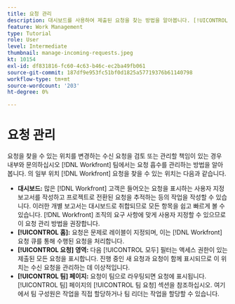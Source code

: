 ```yaml
---
title: 요청 관리
description: 대시보드를 사용하여 제출된 요청을 찾는 방법을 알아봅니다. [!UICONTROL 홈], [!UICONTROL 요청] 영역 또는 [!UICONTROL 팀] 페이지 [!DNL  Workfront].
feature: Work Management
type: Tutorial
role: User
level: Intermediate
thumbnail: manage-incoming-requests.jpeg
kt: 10154
exl-id: df831816-fc60-4c63-b46c-ec2ba49fb061
source-git-commit: 187df9e953fc51bf0d1825a57719376b61140798
workflow-type: tm+mt
source-wordcount: '203'
ht-degree: 0%

---
```


# 요청 관리

요청을 찾을 수 있는 위치를 변경하는 수신 요청을 검토 또는 관리할 책임이 있는 경우 내부와 문의하십시오 [!DNL Workfront] 팀에서는 요청 흡수를 관리하는 방법을 알아봅니다. 의 일부 위치 [!DNL Workfront] 요청을 찾을 수 있는 위치는 다음과 같습니다.

* **대시보드:** 많은 [!DNL Workfront] 고객은 들어오는 요청을 표시하는 사용자 지정 보고서를 작성하고 프로젝트로 전환된 요청을 추적하는 등의 작업을 작성할 수 있습니다. 이러한 개별 보고서는 대시보드로 취합되므로 모든 항목을 쉽고 빠르게 볼 수 있습니다. [!DNL Workfront] 조직의 요구 사항에 맞게 사용자 지정할 수 있으므로 이 요청 관리 방법을 권장합니다.
* **[!UICONTROL 홈]:** 요청은 문제로 레이블이 지정되며, 이는 [!DNL Workfront] 요청 큐를 통해 수행된 요청을 처리합니다.
* **[!UICONTROL 요청] 영역:** 다음 [!UICONTROL 모두] 필터는 액세스 권한이 있는 제출된 모든 요청을 표시합니다. 진행 중인 새 요청과 요청이 함께 표시되므로 이 위치는 수신 요청을 관리하는 데 이상적입니다.
* **[!UICONTROL 팀] 페이지:** 요청이 팀으로 라우팅되면 요청에 표시됩니다. [!UICONTROL 팀] 페이지의 [!UICONTROL 팀 요청] 섹션을 참조하십시오. 여기에서 팀 구성원은 작업을 직접 할당하거나 팀 리더는 작업을 할당할 수 있습니다.
